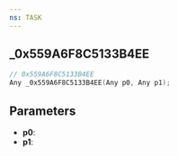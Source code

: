 ```yaml
---
ns: TASK
---
```

## _0x559A6F8C5133B4EE

```c
// 0x559A6F8C5133B4EE
Any _0x559A6F8C5133B4EE(Any p0, Any p1);
```

## Parameters
* **p0**:
* **p1**:
